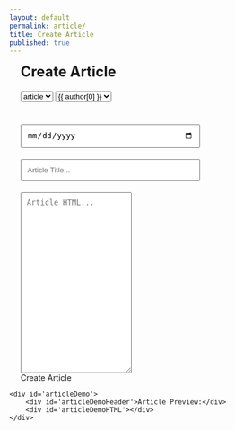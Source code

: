 ```yaml
---
layout: default
permalink: article/
title: Create Article
published: true
---
```

<style>
#page-wrapper {
	padding: 80px 0;
}
.container {
}

.articleForm {
	max-width: 900px;
	margin: 0 auto;
	padding: 0 20px;
}

form .title, #articleDemoHeader {
	font-size: 180%;
	font-weight: 700;
}
form select {
	margin: 20px 0;
}
form input {
	width: 100%;
	max-width: 320px;
	display: block;
	margin: 20px 0;
}
form input, form textarea {
	padding: 10px;
}


#articleDemo {
	max-width: 1178px;
	margin: 200px auto;
}
#articleDemoHeader {
	margin-bottom: 40px;
}
#articleDemoHTML {
	white-space: pre-wrap;
}
</style>

<div class='container'>
	<form class='articleForm'>
		<!-- {{ site.data.authors }} -->
		<div class='title'>Create Article</div>
		<select id='article_layout'>
			<option>article</option>
		</select>
		<select id='article_author' data-name='author' placeholder='Select Author'>
			{% for author in site.data.authors %}
				<option>{{ author[0] }}</option>
			{% endfor %}
		</select>
		<input id='article_date' type='date' data-name='filename'/>
		<input id='article_filename' data-name='filename' placeholder='Article Title...'/>
		<!-- <input class='watch' id='article_author' data-name='author' placeholder='Article Author...'/> -->
		<textarea id='article_value' placeholder='Article HTML...' data-name='value' rows='20'></textarea>
		<div id='createBtn'>Create Article</div>
	</form>

	<div id='articleDemo'>
		<div id='articleDemoHeader'>Article Preview:</div>
		<div id='articleDemoHTML'></div>
	</div>
</div>



<script>
	var base = 'https://github.com/CarletonComputerScienceSociety/carletoncomputersciencesociety.github.io/new';
	// var branch = 'add-post';
	var branch = 'add-post';
	var fileLocation = 'community/news/_posts/newfile';
	var fileName = 'filename=';
	var bodyValue = 'value=';


	function setCurrentDate(){
		var currDate = new Date();
		var day = currDate.getDate();
		if(day < 10)
			day = '0' + day;

		var month = currDate.getMonth() + 1;
		if(month < 10)
			month = '0' + month;

		var year = currDate.getFullYear();
		document.getElementById('article_date').value = year + '-' + month + '-' + day;
	}
	setCurrentDate();

	function getPostUrl(){
		var layout = document.getElementById('article_layout').value;
		var date = document.getElementById('article_date').value;
		var title = document.getElementById('article_filename').value;
		var author = document.getElementById('article_author').value;
		var value = document.getElementById('article_value').value;
		
		if(date && title && author && value){
			var filestring = date.replace(/\s/g, '-') + '-' + title.replace(/\s/g, '-');
			var filebody = '---%0Dlayout:%20' + layout + "%0Dtitle:%20" + customEncode(title) + '%0Dcategory:%20blog%0Dby:%20' + customEncode(author) + '%0D---%0D';
			filebody += customEncode(value);

			return base + '/' + branch + '/' + fileLocation + '/?' + fileName + filestring + '.md&value=' + filebody;
		} else {
			displayError();
		}

		return null;
	}
	
	function displayError(){
		var date = document.getElementById('article_date').value;
		var title = document.getElementById('article_filename').value;
		var author = document.getElementById('article_author').value;
		var value = document.getElementById('article_value').value;
	}

	function customEncode(text){
		text = encodeURI(text);
		text = text.replace(/&/g, '%26');
		return text;
	}

	document.getElementById('article_value').addEventListener('input', function(){
		// document.getElementById('articleDemoHTML').write('test');
		console.log(customEncode(this.value));

		document.getElementById('articleDemoHTML').innerHTML = this.value;
	});

	// console.log(base + '/' + branch + '/' + fileLocation + '?' + fileName + '&' + bodyValue);	

	document.getElementById('createBtn').addEventListener('click', function(){
		var post = getPostUrl();
		if(post){
			window.location.href = post;
		}
	});
</script>